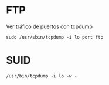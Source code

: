 # FTP
Ver tráfico de puertos con tcpdump
```
sudo /usr/sbin/tcpdump -i lo port ftp
```

# SUID
```
/usr/bin/tcpdump -i lo -w -
```